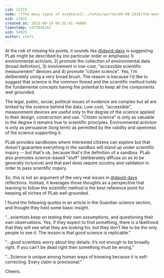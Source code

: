 ```yaml
---
cid: 15373
node: ![The many types of evidence](../notes/warren/09-08-2016/the-many-types-of-evidence)
nid: 13431
created_at: 2016-09-14 06:55:41 +0000
timestamp: 1473836141
uid: 54025
author: stoft
---
```


At the risk of  missing his points, it sounds like [@david-days](/profile/david-days) is suggesting PLab might be described by (no particular order or emphasis) 1) environmental activism, 2) promote the collection of environmental data (broad definition), 3) involvement in low-cost, "accessible scientific measurement" devices and 4) promote "citizen science". Yes, I'm deliberately using a very broad brush. The reason is because I'd like to suggest that science is the common thread and the scientific method holds the fundamental concepts having the potential to keep all the components well grounded.

The legal, public, social, political issues of evidence are complex but all are limited by the science behind the data. Low-cost, "accessible", measurement devices are useful only to the degree of the science applied to their design, construction and use. "Citizen science" is only as valuable to the degree it remains true to scientific principles. Environmental activism is only as persuasive (long term) as permitted by the validity and openness of the science supporting it.

PLab provides sandboxes where interested citizens can explore but that doesn't guarantee everything in the sandbox will stand up under scientific inquiry -- but that's ok, because that's the definition of a sandbox. PLab also promotes science-based "stuff" (deliberately diffuse so as to be generally inclusive) and that part does require scrutiny and validation in order to pass scientific inquiry.

So, this is not an argument of the very real issues in [@david-days](/profile/david-days) reflections. Instead, it leverages those thoughts as a perspective that learning to follow the scientific method is the best reference point for keeping all niches of PLab well grounded.

I found the following quotes in an article in the Guardian science section, and thought they held some basic insight.

"...scientists keep on testing their own assumptions, and questioning their own observations. Yes, if they expect to find something, there is a likelihood that they will see what they are looking for, but they don’t like to be the only people to see it. The lesson is that good
science is replicable."

"...good scientists worry about tiny details: it’s not enough to be broadly right. If you can’t be dead right then something must be wrong."

"...Science is unique among human ways of knowing because it is self-correcting. Every claim is provisional.”

Cheers.